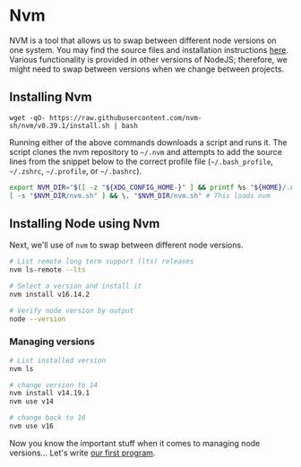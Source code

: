 # Nvm

NVM is a tool that allows us to swap between different node versions on one system. You may find the source files and installation instructions [here](https://github.com/nvm-sh/nvm#installing-and-updating). Various functionality is provided in other versions of NodeJS; therefore, we might need to swap between versions when we change between projects.

## Installing Nvm

```
wget -qO- https://raw.githubusercontent.com/nvm-sh/nvm/v0.39.1/install.sh | bash
```

Running either of the above commands downloads a script and runs it. The script clones the nvm repository to `~/.nvm` and attempts to add the source lines from the snippet below to the correct profile file (`~/.bash_profile`, `~/.zshrc`, `~/.profile`, or `~/.bashrc`).

```bash
export NVM_DIR="$([ -z "${XDG_CONFIG_HOME-}" ] && printf %s "${HOME}/.nvm" || printf %s "${XDG_CONFIG_HOME}/nvm")"
[ -s "$NVM_DIR/nvm.sh" ] && \. "$NVM_DIR/nvm.sh" # This loads nvm
```

## Installing Node using Nvm

Next, we'll use of `nvm` to swap between different node versions.

```bash
# List remote long term support (lts) releases
nvm ls-remote --lts

# Select a version and install it
nvm install v16.14.2

# Verify node version by output
node --version
```

### Managing versions

```bash
# List installed version
nvm ls

# change version to 14
nvm install v14.19.1
nvm use v14

# change back to 16
nvm use v16
```

Now you know the important stuff when it comes to managing node versions... Let's write [our first program](../examples/first-program.md).
